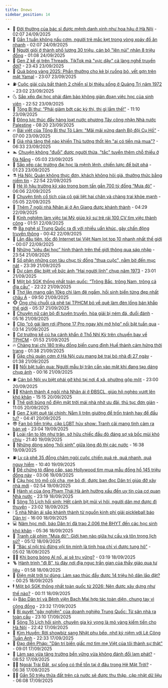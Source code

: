 ```yaml
---
title: Dnews
sidebar_position: 14
---
```


<!-- dantri-dnews:START -->
- 🤠 [Đời thường của bác sĩ được mệnh danh xinh như hoa hậu ở Hà Nội](https://dantri.com.vn/doi-song/doi-thuong-cua-bac-si-duoc-menh-danh-xinh-nhu-hoa-hau-o-ha-noi-20250923201518901.htm) - 02:07 24/09/2025
- 🌈 [Gần 1 tuần không nấu cơm, người trẻ mắc kẹt trong vòng xoáy đồ ăn nhanh](https://dantri.com.vn/suc-khoe/gan-1-tuan-khong-nau-com-nguoi-tre-mac-ket-trong-vong-xoay-do-an-nhanh-20250820183258674.htm) - 02:07 24/09/2025
- 🐎 [Người giỏi ở thành phố lương 30 triệu, cán bộ &quot;lên núi&quot; nhận 8 triệu đồng](https://dantri.com.vn/noi-vu/nguoi-gioi-o-thanh-pho-luong-30-trieu-can-bo-len-nui-nhan-8-trieu-dong-20250922220838207.htm) - 01:08 24/09/2025
- 👹 [Gen Z kể gì trên Threads, TikTok mà &quot;vực dậy&quot; cả làng nghề truyền đời?](https://dantri.com.vn/cong-nghe/gen-z-ke-gi-tren-threads-tiktok-ma-vuc-day-ca-lang-nghe-truyen-doi-20250922103245524.htm) - 23:43 23/09/2025
- 🫶 [Quả bóng vàng 2025: Phần thưởng cho kẻ bị ruồng bỏ, vết gợn trên mặt Yamal](https://dantri.com.vn/the-thao/qua-bong-vang-2025-phan-thuong-cho-ke-bi-ruong-bo-vet-gon-tren-mat-yamal-20250924012155529.htm) - 23:07 23/09/2025
- ⛽️ [Cuộc giải cứu bất thành 2 chiến sĩ bị thiêu sống ở Quảng Trị năm 1972](https://dantri.com.vn/doi-song/cuoc-giai-cuu-bat-thanh-2-chien-si-bi-thieu-song-o-quang-tri-nam-1972-20250923094756984.htm) - 23:02 23/09/2025
- 🌜 [Sắp xếp đại học phải đảm bảo không gián đoạn việc học của sinh viên](https://dantri.com.vn/giao-duc/sap-xep-dai-hoc-phai-dam-bao-khong-gian-doan-viec-hoc-cua-sinh-vien-20250923223253693.htm) - 22:52 23/09/2025
- 💪 [Tổng Bí thư: “Phải giảm bớt các kỳ thi, thi gì lắm thế!”](https://dantri.com.vn/thoi-su/tong-bi-thu-phai-giam-bot-cac-ky-thi-thi-gi-lam-the-20250923135319505.htm) - 11:10 23/09/2025
- 🎊 [Động lực thúc đẩy hàng loạt nước phương Tây công nhận Nhà nước Palestine](https://dantri.com.vn/the-gioi/dong-luc-thuc-day-hang-loat-nuoc-phuong-tay-cong-nhan-nha-nuoc-palestine-20250923144202782.htm) - 08:20 23/09/2025
- 🔥 [Bài viết của Tổng Bí thư Tô Lâm: &quot;Mãi mãi xứng danh Bộ đội Cụ Hồ&quot;](https://dantri.com.vn/thoi-su/bai-viet-cua-tong-bi-thu-to-lam-mai-mai-xung-danh-bo-doi-cu-ho-20250923134937453.htm) - 07:00 23/09/2025
- 👀 [Giá nhà tăng thế nào khiến Thủ tướng thốt lên &quot;ai có tiền mà mua&quot;?](https://dantri.com.vn/bat-dong-san/gia-nha-tang-the-nao-khien-thu-tuong-thot-len-ai-co-tien-ma-mua-20250923120356551.htm) - 06:33 23/09/2025
- 🏊 [Chuyện không &quot;đuổi&quot; được người thừa, &quot;tắc&quot; tuyển thêm chỗ thiếu ở Đà Nẵng](https://dantri.com.vn/noi-vu/chuyen-khong-duoi-duoc-nguoi-thua-tac-tuyen-them-cho-thieu-o-da-nang-20250922213612291.htm) - 05:03 23/09/2025
- 🥸 [Sắp xếp các trường đại học là mệnh lệnh, chiến lược để bứt phá](https://dantri.com.vn/giao-duc/sap-xep-cac-truong-dai-hoc-la-menh-lenh-chien-luoc-de-but-pha-20250923080141277.htm) - 01:23 23/09/2025
- ⚗️ [Hà Nội: Quán không thực đơn, khách không hỏi giá, thưởng thức bằng niềm tin](https://dantri.com.vn/du-lich/ha-noi-quan-khong-thuc-don-khach-khong-hoi-gia-thuong-thuc-bang-niem-tin-20250922170012330.htm) - 22:54 22/09/2025
- 🐲 [Hé lộ hậu trường kỹ xảo trong bom tấn gần 700 tỷ đồng “Mưa đỏ”](https://dantri.com.vn/giai-tri/he-lo-hau-truong-ky-xao-trong-bom-tan-gan-700-ty-dong-mua-do-20250922113434861.htm) - 06:06 22/09/2025
- 🌁 [Chuyện tình cổ tích của cô gái liệt hai chân và chàng trai khỏe mạnh](https://dantri.com.vn/doi-song/chuyen-tinh-co-tich-cua-co-gai-liet-hai-chan-va-chang-trai-khoe-manh-20250918083331088.htm) - 05:05 22/09/2025
- 🧐 [Thêm 7 ngôi nhà Nhân ái ở An Giang được khánh thành](https://dantri.com.vn/tam-long-nhan-ai/them-7-ngoi-nha-nhan-ai-o-an-giang-duoc-khanh-thanh-20250922080941169.htm) - 04:29 22/09/2025
- 👹 [Kinh nghiệm làm việc tại Mỹ giúp kỹ sư trẻ rải 100 CV tìm việc thành công](https://dantri.com.vn/lao-dong-viec-lam/kinh-nghiem-lam-viec-tai-my-giup-ky-su-tre-rai-100-cv-tim-viec-thanh-cong-20250922014217877.htm) - 01:51 22/09/2025
- 😎 [Ba nghệ sĩ Trung Quốc ra đi với nhiều uẩn khúc, gây chấn động truyền thông](https://dantri.com.vn/giai-tri/ba-nghe-si-trung-quoc-ra-di-voi-nhieu-uan-khuc-gay-chan-dong-truyen-thong-20250921115353747.htm) - 00:42 22/09/2025
- 🤭 [Lần đầu tiên, tốc độ Internet tại Việt Nam lọt top 10 nhanh nhất thế giới](https://dantri.com.vn/cong-nghe/lan-dau-tien-toc-do-internet-tai-viet-nam-lot-top-10-nhanh-nhat-the-gioi-20250922034628137.htm) - 00:07 22/09/2025
- 🦣 [Những “siêu đại học” hình thành trên thế giới thông qua sáp nhập](https://dantri.com.vn/the-gioi/nhung-sieu-dai-hoc-hinh-thanh-tren-the-gioi-thong-qua-sap-nhap-20250920092442290.htm) - 23:54 21/09/2025
- 🙉 [Số phận những con tàu chục tỷ đồng &quot;thua cuộc&quot;, nằm bờ đến mục nát](https://dantri.com.vn/thoi-su/so-phan-nhung-con-tau-chuc-ty-dong-thua-cuoc-nam-bo-den-muc-nat-20250918092919538.htm) - 23:39 21/09/2025
- 🗽 [Dự cảm đặc biệt về bức ảnh “Hai người lính” chụp năm 1973](https://dantri.com.vn/doi-song/du-cam-dac-biet-ve-buc-anh-hai-nguoi-linh-chup-nam-1973-20250918100719405.htm) - 23:01 21/09/2025
- 🐻 [Một bộ SGK thống nhất toàn quốc: “Trông Bắc, trông Nam, trông cả địa cầu”](https://dantri.com.vn/giao-duc/mot-bo-sgk-thong-nhat-toan-quoc-trong-bac-trong-nam-trong-ca-dia-cau-20250922000027375.htm) - 22:22 21/09/2025
- 🫣 [Thợ lặn mang gần 10kg chì làm đê ngầm, hồi sinh biển từng đẹp nhất châu Á](https://dantri.com.vn/thoi-su/tho-lan-mang-gan-10kg-chi-lam-de-ngam-hoi-sinh-bien-tung-dep-nhat-chau-a-20250921125135574.htm) - 09:50 21/09/2025
- 🐵 [Ông chủ chuỗi cà phê tại TPHCM bỏ về quê làm đèn lồng bán khắp thế giới](https://dantri.com.vn/lao-dong-viec-lam/ong-chu-chuoi-ca-phe-tai-tphcm-bo-ve-que-lam-den-long-ban-khap-the-gioi-20250920105008460.htm) - 05:37 21/09/2025
- 🥷 [Chuyện nữ cán bộ đi tuyên truyền, hòa giải bị ném đá, đuổi đánh](https://dantri.com.vn/noi-vu/chuyen-nu-can-bo-di-tuyen-truyen-hoa-giai-bi-nem-da-duoi-danh-20250917125125912.htm) - 05:16 21/09/2025
- 🐻 [Clip “cô gái làm rơi iPhone 17 Pro ngay khi mở hộp” nổi bật tuần qua](https://dantri.com.vn/cong-nghe/clip-co-gai-lam-roi-iphone-17-pro-ngay-khi-mo-hop-noi-bat-tuan-qua-20250921074311127.htm) - 03:14 21/09/2025
- 🥸 [Cơ trưởng kể cú hạ cánh khẩn ở Thổ Nhĩ Kỳ trên chuyến bay về TPHCM](https://dantri.com.vn/thoi-su/co-truong-ke-cu-ha-canh-khan-o-tho-nhi-ky-tren-chuyen-bay-ve-tphcm-20250920133015922.htm) - 01:53 21/09/2025
- 🔥 [Chàng trai chi 180 triệu đồng biến cung đình Huế thành cảm hứng thời trang](https://dantri.com.vn/giai-tri/chang-trai-chi-180-trieu-dong-bien-cung-dinh-hue-thanh-cam-hung-thoi-trang-20250917171351983.htm) - 01:38 21/09/2025
- 🥰 [Gặp chủ quán cơm ở Hà Nội cưu mang bé trai bỏ nhà đi 27 ngày](https://dantri.com.vn/doi-song/gap-chu-quan-com-o-ha-noi-cuu-mang-be-trai-bo-nha-di-27-ngay-20250920092217394.htm) - 01:38 21/09/2025
- 👨‍🏫 [Nổi bật tuần qua: Người mẫu bị trăn cắn vào mặt khi đang tạo dáng chụp ảnh](https://dantri.com.vn/khoa-hoc/noi-bat-tuan-qua-nguoi-mau-bi-tran-can-vao-mat-khi-dang-tao-dang-chup-anh-20250921045346014.htm) - 00:16 21/09/2025
- ⛽️ [Cán bộ Nội vụ biệt phái gỡ khó tại nơi 4 xã, phường gộp một](https://dantri.com.vn/noi-vu/can-bo-noi-vu-biet-phai-go-kho-tai-noi-4-xa-phuong-gop-mot-20250920121051657.htm) - 23:00 20/09/2025
- 🧑‍💻 [Khánh thành 4 ngôi nhà Nhân ái ở ĐBSCL, giúp hộ nghèo vượt lên khó khăn](https://dantri.com.vn/tam-long-nhan-ai/khanh-thanh-4-ngoi-nha-nhan-ai-o-dbscl-giup-ho-ngheo-vuot-len-kho-khan-20250920102144913.htm) - 15:15 20/09/2025
- 💪 [Thế giới bùng nổ điện mặt trời mái nhà nhờ ưu đãi, thủ tục đơn giản](https://dantri.com.vn/kinh-doanh/the-gioi-bung-no-dien-mat-troi-mai-nha-nho-uu-dai-thu-tuc-don-gian-20250919133740626.htm) - 11:05 20/09/2025
- 🔭 [Gen Z kiệt quệ tài chính: Nằm lì trên giường để trốn tránh hay để đầu tư?](https://dantri.com.vn/kinh-doanh/gen-z-kiet-que-tai-chinh-nam-li-tren-giuong-de-tron-tranh-hay-de-dau-tu-20250919223146983.htm) - 04:41 20/09/2025
- 😎 [Fan bỏ tiền triệu, cặp LGBT hủy show: Tranh cãi mang tình cảm ra bán vé](https://dantri.com.vn/giai-tri/fan-bo-tien-trieu-cap-lgbt-huy-show-tranh-cai-mang-tinh-cam-ra-ban-ve-20250917095304306.htm) - 23:04 19/09/2025
- 🦩 [Loài rắn to lớn như trăn, sở hữu chiếc đầu đỏ đáng sợ và bốc mùi khó chịu](https://dantri.com.vn/khoa-hoc/loai-ran-to-lon-nhu-tran-so-huu-chiec-dau-do-dang-so-va-boc-mui-kho-chiu-20250920043423470.htm) - 21:40 19/09/2025
- 🐻 [Những dòng sông “hồi sinh” giữa lòng đô thị các nước](https://dantri.com.vn/the-gioi/nhung-dong-song-hoi-sinh-giua-long-do-thi-cac-nuoc-20250919200246215.htm) - 16:38 19/09/2025
- ⛽️ [Ly cà phê 35 đồng châm ngòi cuộc chiến quá rẻ, quá nhanh, quá nguy hiểm](https://dantri.com.vn/kinh-doanh/ly-ca-phe-35-dong-cham-ngoi-cuoc-chien-qua-re-qua-nhanh-qua-nguy-hiem-20250919170732052.htm) - 10:40 19/09/2025
- 📝 [Để chứng tỏ đẳng cấp, sao Hollywood tìm mua mẫu đồng hồ 145 triệu đồng này](https://dantri.com.vn/giai-tri/de-chung-to-dang-cap-sao-hollywood-tim-mua-mau-dong-ho-145-trieu-dong-nay-20250831091228176.htm) - 03:06 19/09/2025
- 💯 [Cậu học trò mồ côi cha, mẹ bỏ đi, được bạn đọc Dân trí giúp đỡ xây nhà mới](https://dantri.com.vn/tam-long-nhan-ai/cau-hoc-tro-mo-coi-cha-me-bo-di-duoc-ban-doc-dan-tri-giup-do-xay-nha-moi-20250918144534969.htm) - 02:54 19/09/2025
- 🤠 [Hành vi của ông Phạm Thái Hà ảnh hưởng xấu đến uy tín của cơ quan Nhà nước](https://dantri.com.vn/phap-luat/hanh-vi-cua-ong-pham-thai-ha-anh-huong-xau-den-uy-tin-cua-co-quan-nha-nuoc-20250918183349847.htm) - 23:19 18/09/2025
- 🧐 [Sông Tô Lịch hồi sinh: Hết cảnh bịt mũi vì hôi, người dân mơ được đi thuyền](https://dantri.com.vn/doi-song/song-to-lich-hoi-sinh-het-canh-bit-mui-vi-hoi-nguoi-dan-mo-duoc-di-thuyen-20250917181820994.htm) - 23:02 18/09/2025
- 🕯 [5 nhà Nhân ái sắp khánh thành từ nguồn kinh phí giải pickleball báo Dân trí](https://dantri.com.vn/tam-long-nhan-ai/5-nha-nhan-ai-sap-khanh-thanh-tu-nguon-kinh-phi-giai-pickleball-bao-dan-tri-20250919000027471.htm) - 16:00 18/09/2025
- 💻 [Năm học mới, báo Dân trí đã trao 2.006 thẻ BHYT đến các học sinh khó khăn](https://dantri.com.vn/tam-long-nhan-ai/nam-hoc-moi-bao-dan-tri-da-trao-2006-the-bhyt-den-cac-hoc-sinh-kho-khan-20250918003103812.htm) - 05:36 18/09/2025
- 🌋 [Tranh cãi phim &quot;Mưa đỏ&quot;: Giới hạn nào giữa hư cấu và tôn trọng lịch sử?](https://dantri.com.vn/giai-tri/tranh-cai-phim-mua-do-gioi-han-nao-giua-hu-cau-va-ton-trong-lich-su-20250918102420156.htm) - 05:12 18/09/2025
- 🤖 [“Bác sĩ nội trú đừng vội tin mình là tinh hoa chỉ vì được tung hô”](https://dantri.com.vn/suc-khoe/bac-si-noi-tru-dung-voi-tin-minh-la-tinh-hoa-chi-vi-duoc-tung-ho-20250916155245486.htm) - 05:02 18/09/2025
- 🧑‍💻 [Khi bong bóng AI nổ, ai sẽ trụ vững?](https://dantri.com.vn/kinh-doanh/khi-bong-bong-ai-no-ai-se-tru-vung-20250917084848979.htm) - 03:19 18/09/2025
- 🪜 [Hành trình &quot;đi B&quot;, tù đày nơi địa ngục trần gian của thầy giáo qua tư liệu](https://dantri.com.vn/lao-dong-viec-lam/hanh-trinh-di-b-tu-day-noi-dia-nguc-tran-gian-cua-thay-giao-qua-tu-lieu-20250917210013583.htm) - 01:58 18/09/2025
- 🚀 [Điện mặt trời tự dùng: Làm sao thúc đẩy được 14 triệu hộ dân lắp đặt?](https://dantri.com.vn/kinh-doanh/dien-mat-troi-tu-dung-lam-sao-thuc-day-duoc-14-trieu-ho-dan-lap-dat-20250917192344136.htm) - 00:25 18/09/2025
- 🕴 [Một bộ SGK thống nhất toàn quốc từ 2026: Nên được xây dựng như thế nào?](https://dantri.com.vn/giao-duc/mot-bo-sgk-thong-nhat-toan-quoc-tu-2026-nen-duoc-xay-dung-nhu-the-nao-20250918065651695.htm) - 00:11 18/09/2025
- 👍 [Báo Dân trí và Bệnh viện Bạch Mai hợp tác toàn diện, chung tay vì cộng đồng](https://dantri.com.vn/suc-khoe/bao-dan-tri-va-benh-vien-bach-mai-hop-tac-toan-dien-chung-tay-vi-cong-dong-20250918060924350.htm) - 23:32 17/09/2025
- 🥳 [Bí quyết &quot;gây nghiện&quot; của doanh nghiệp Trung Quốc: Từ sân nhà ra toàn cầu](https://dantri.com.vn/kinh-doanh/bi-quyet-gay-nghien-cua-doanh-nghiep-trung-quoc-tu-san-nha-ra-toan-cau-20250917095822924.htm) - 23:10 17/09/2025
- 🥳 [Sông Tô Lịch hồi sinh, chuyên gia kỳ vọng là mỏ vàng kiếm tiền cho Hà Nội](https://dantri.com.vn/du-lich/song-to-lich-hoi-sinh-chuyen-gia-ky-vong-la-mo-vang-kiem-tien-cho-ha-noi-20250916214744284.htm) - 22:42 17/09/2025
- 🦩 [Kim Huyền: Rời showbiz sang Nhật phụ bếp, nhớ kỷ niệm với Lê Công Tuấn Anh](https://dantri.com.vn/giai-tri/kim-huyen-roi-showbiz-sang-nhat-phu-bep-nho-ky-niem-voi-le-cong-tuan-anh-20250804163639275.htm) - 22:33 17/09/2025
- 🗽 [Đạo diễn Pháp: &quot;Dân trí biến giấc mơ tìm mẹ Việt của tôi thành sự thật&quot;](https://dantri.com.vn/doi-song/dao-dien-phap-dan-tri-bien-giac-mo-tim-me-viet-cua-toi-thanh-su-that-20250917143150025.htm) - 09:01 17/09/2025
- 🤖 [Làm sao vừa tăng trưởng bền vững vừa không đánh đổi lạm phát?](https://dantri.com.vn/kinh-doanh/lam-sao-vua-tang-truong-ben-vung-vua-khong-danh-doi-lam-phat-20250917094924650.htm) - 08:52 17/09/2025
- 🧑‍🏫 [Ngoài Trái Đất, sự sống có thể tồn tại ở đâu trong Hệ Mặt Trời?](https://dantri.com.vn/khoa-hoc/ngoai-trai-dat-su-song-co-the-ton-tai-o-dau-trong-he-mat-troi-20250917122135484.htm) - 06:38 17/09/2025
- 👨‍🏫 [Gần 50 triệu thửa đất trên cả nước sẽ được thu thập, cập nhật dữ liệu](https://dantri.com.vn/thoi-su/gan-50-trieu-thua-dat-tren-ca-nuoc-se-duoc-thu-thap-cap-nhat-du-lieu-20250917114903211.htm) - 06:08 17/09/2025<!-- dantri-dnews:END -->

